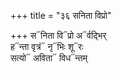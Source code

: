 +++
title = "३६ सनिता विप्रो"

+++
स᳓निता वि᳓प्रो अ᳓र्वद्भिर्  
ह᳓न्ता वृत्रं᳓ नृ᳓भिः शू᳓रः  
सत्यो᳓ अविता᳓ विध᳓न्तम्